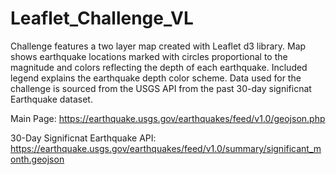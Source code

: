 # Leaflet_Challenge_VL

Challenge features a two layer map created with Leaflet d3 library. 
Map shows earthquake locations marked with circles proportional to the magnitude and colors reflecting the depth of each earthquake. 
Included legend explains the earthquake depth color scheme.
Data used for the challenge is sourced from the USGS API from the past 30-day significnat Earthquake dataset.  

Main Page:
https://earthquake.usgs.gov/earthquakes/feed/v1.0/geojson.php

30-Day Significnat Earthquake API: 
https://earthquake.usgs.gov/earthquakes/feed/v1.0/summary/significant_month.geojson
